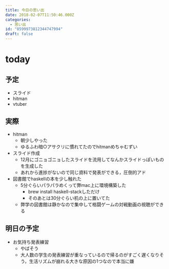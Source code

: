 ```yaml
---
title: 今日の思い出
date: 2018-02-07T11:50:46.000Z
categories:
  - 思い出
id: "8599973812344747994"
draft: false
---
```

# today
## 予定
- スライド
- hitman
- vtuber

## 実際
- hitman
  - 朝少しやった
  - ゆるふわ暗○アサクリに慣れてたのでhitmanめちゃむずい
- スライド作成
  - 12月にゴニョゴニョしたスライドを流用してなんかスライドっぽいものを生成した
  - あれから進捗がないので同じ資料で発表ができる，圧倒的アド
- 図書館でhaskellの本を少し触れた
  - 5分ぐらいパラパラめくって弊mac上に環境構築した
    - brew install haskell-stackしただけ
    - そのあとは30分ぐらい机の上に置いてた
  - 弊学の図書館は静かなので集中して格闘ゲームの対戦動画の視聴ができる

## 明日の予定
- お気持ち発表練習
  - やばそう
  - 大人数の学生の発表練習が重なっているので帰るのがすごく遅くなりそう，生活リズムが崩れる大きな原因の1つなので本当に嫌
